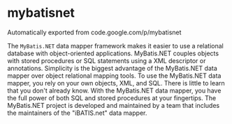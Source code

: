# mybatisnet
Automatically exported from code.google.com/p/mybatisnet

The `MyBatis.NET` data mapper framework makes it easier to use a relational database with object-oriented applications. MyBatis.NET couples objects with stored procedures or SQL statements using a XML descriptor or annotations. Simplicity is the biggest advantage of the MyBatis.NET data mapper over object relational mapping tools.
To use the MyBatis.NET data mapper, you rely on your own objects, XML, and SQL. There is little to learn that you don't already know. With the MyBatis.NET data mapper, you have the full power of both SQL and stored procedures at your fingertips.
The MyBatis.NET project is developed and maintained by a team that includes the maintainers of the "iBATIS.net" data mapper.
